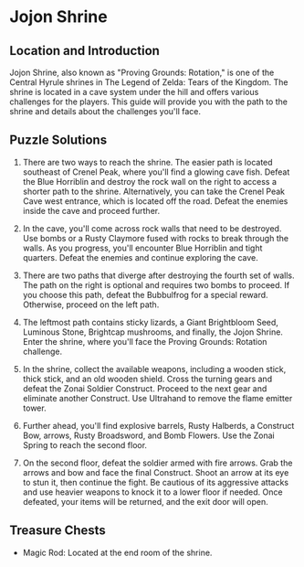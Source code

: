 # Jojon Shrine

## Location and Introduction

Jojon Shrine, also known as "Proving Grounds: Rotation," is one of the Central Hyrule shrines in The Legend of Zelda: Tears of the Kingdom. The shrine is located in a cave system under the hill and offers various challenges for the players. This guide will provide you with the path to the shrine and details about the challenges you'll face.

## Puzzle Solutions

1. There are two ways to reach the shrine. The easier path is located southeast of Crenel Peak, where you'll find a glowing cave fish. Defeat the Blue Horriblin and destroy the rock wall on the right to access a shorter path to the shrine. Alternatively, you can take the Crenel Peak Cave west entrance, which is located off the road. Defeat the enemies inside the cave and proceed further.

2. In the cave, you'll come across rock walls that need to be destroyed. Use bombs or a Rusty Claymore fused with rocks to break through the walls. As you progress, you'll encounter Blue Horriblin and tight quarters. Defeat the enemies and continue exploring the cave.

3. There are two paths that diverge after destroying the fourth set of walls. The path on the right is optional and requires two bombs to proceed. If you choose this path, defeat the Bubbulfrog for a special reward. Otherwise, proceed on the left path.

4. The leftmost path contains sticky lizards, a Giant Brightbloom Seed, Luminous Stone, Brightcap mushrooms, and finally, the Jojon Shrine. Enter the shrine, where you'll face the Proving Grounds: Rotation challenge.

5. In the shrine, collect the available weapons, including a wooden stick, thick stick, and an old wooden shield. Cross the turning gears and defeat the Zonai Soldier Construct. Proceed to the next gear and eliminate another Construct. Use Ultrahand to remove the flame emitter tower.

6. Further ahead, you'll find explosive barrels, Rusty Halberds, a Construct Bow, arrows, Rusty Broadsword, and Bomb Flowers. Use the Zonai Spring to reach the second floor.

7. On the second floor, defeat the soldier armed with fire arrows. Grab the arrows and bow and face the final Construct. Shoot an arrow at its eye to stun it, then continue the fight. Be cautious of its aggressive attacks and use heavier weapons to knock it to a lower floor if needed. Once defeated, your items will be returned, and the exit door will open.

## Treasure Chests

- Magic Rod: Located at the end room of the shrine.
